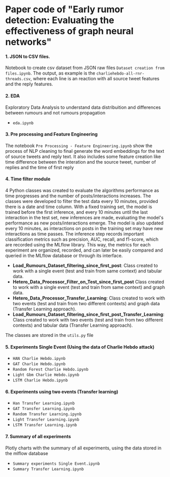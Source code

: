 # Paper code of "Early rumor detection: Evaluating the effectiveness of graph neural networks"


#### 1. JSON to CSV files.
Notebook to create csv dataset from JSON raw files ```Dataset creation from files.ipynb```. The output, as example is the  ```charliehebdo-all-rnr-threads.csv```, where each line is an reaction with all source tweet features and the reply features.

#### 2. EDA
Exploratory Data Analysis to understand data distribuition and differences between rumours and not rumours propagation
* ```eda.ipynb```

#### 3. Pre processing and Feature Engineering

The notebook ```Pre Processing - Feature Engineering.ipynb``` show the process of NLP cleaning to final generate the word embeddings for the text of source tweets and reply text. It also includes some feature creation like time difference between the interation and the source tweet, number of replies and the time of first reply

#### 4. Time filter module

4 Python classes was created to evaluate the algorithms performance as time progresses and the number of posts/interactions increases. The classes were developed to filter the test data every 10 minutes, provided there is a date and time column. With a fixed training set, the model is trained before the first inference, and every 10 minutes until the last interaction in the test set, new inferences are made, evaluating the model's performance as new posts/interactions emerge. The model is also updated every 10 minutes, as interactions on posts in the training set may have new interactions as time passes.
The inference step records important classification metrics such as precision, AUC, recall, and f1-score, which are recorded using the MLflow library. This way, the metrics for each experiment are organized, recorded, and can later be easily compared and queried in the MLflow database or through its interface.

* **Load_Rumours_Dataset_filtering_since_first_post**: Class created to work with a single event (test and train from same context) and tabular data.
* **Hetero_Data_Processor_Filter_on_Test_since_first_post** Class created to work with a single event (test and train from same context) and graph  data.
* **Hetero_Data_Processor_Transfer_Learning**: Class created to work with two events (test and train from two different contexts) and graph data (Transfer Learning approach).
* **Load_Rumours_Dataset_filtering_since_first_post_Transfer_Learning**:  Class created to work with two events (test and train from two different contexts) and tabular data (Transfer Learning approach).

The classes are stored in the ```utils.py``` file

#### 5. Experiments Single Event (Using the data of Charlie Hebdo attack)

* ```HAN Charlie Hebdo.ipynb```
* ```GAT Charlie Hebdo.ipynb```
* ```Random Forest Charlie Hebdo.ipynb```
* ```Light Gbm Charlie Hebdo.ipynb```
* ```LSTM Charlie Hebdo.ipynb```

#### 6. Experiments using two events (Transfer learning)

* ```Han Transfer Learning.ipynb```
* ```GAT Transfer Learning.ipynb```
* ```Random Transfer Learning.ipynb```
* ```Light Transfer Learning.ipynb```
* ```LSTM Transfer Learning.ipynb```

#### 7. Summary of all experiments

Plotly charts with the summary of all experiments, using the data stored in the mlflow database

* ```Summary experiments Single Event.ipynb```
* ```Summary Transfer Learning.ipynb```
